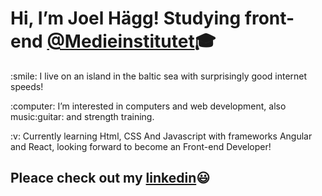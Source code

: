 # Hi, I’m Joel Hägg! Studying front-end [@Medieinstitutet](https://medieinstitutet.se/utbildningar/front-end-developer/):mortar_board:

<p> :smile: I live on an island in the baltic sea with surprisingly good internet speeds!</p>
<p> :computer: I’m interested in computers and web development, also music:guitar: and strength training.</p>
<p> :v: Currently learning Html, CSS And Javascript with frameworks Angular and React, looking forward to become an Front-end Developer!</p>

## Pleace check out my [linkedin](https://www.linkedin.com/in/joelhagg/):smiley:
